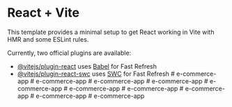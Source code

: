 # React + Vite

This template provides a minimal setup to get React working in Vite with HMR and some ESLint rules.

Currently, two official plugins are available:

- [@vitejs/plugin-react](https://github.com/vitejs/vite-plugin-react/blob/main/packages/plugin-react/README.md) uses [Babel](https://babeljs.io/) for Fast Refresh
- [@vitejs/plugin-react-swc](https://github.com/vitejs/vite-plugin-react-swc) uses [SWC](https://swc.rs/) for Fast Refresh
#   e - c o m m e r c e - a p p  
 #   e - c o m m e r c e - a p p  
 #   e - c o m m e r c e - a p p  
 #   e - c o m m e r c e - a p p  
 #   e - c o m m e r c e - a p p  
 #   e - c o m m e r c e - a p p  
 #   e - c o m m e r c e - a p p  
 #   e - c o m m e r c e - a p p  
 #   e - c o m m e r c e - a p p  
 #   e - c o m m e r c e - a p p  
 